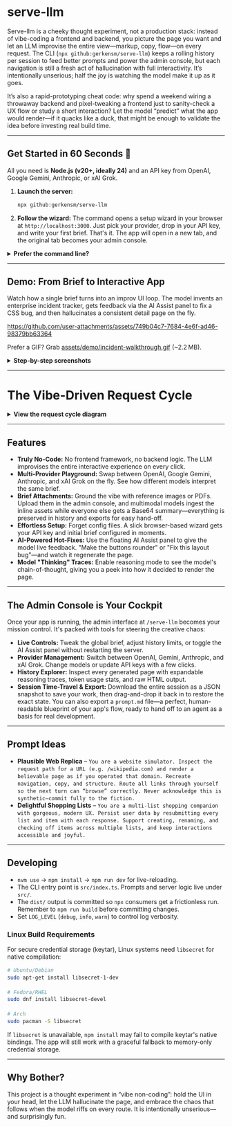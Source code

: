 # serve-llm

Serve-llm is a cheeky thought experiment, not a production stack: instead of vibe-coding a frontend and backend, you picture the page you want and let an LLM improvise the entire view—markup, copy, flow—on every request. The CLI (`npx github:gerkensm/serve-llm`) keeps a rolling history per session to feed better prompts and power the admin console, but each navigation is still a fresh act of hallucination with full interactivity. It’s intentionally unserious; half the joy is watching the model make it up as it goes.

It’s also a rapid-prototyping cheat code: why spend a weekend wiring a throwaway backend and pixel-tweaking a frontend just to sanity-check a UX flow or study a short interaction? Let the model “predict” what the app would render—if it quacks like a duck, that might be enough to validate the idea before investing real build time.

---

## Get Started in 60 Seconds 🚀

All you need is **Node.js (v20+, ideally 24)** and an API key from OpenAI, Google Gemini, Anthropic, or xAI Grok.

1.  **Launch the server:**

    ```bash
    npx github:gerkensm/serve-llm
    ```

2.  **Follow the wizard:**
    The command opens a setup wizard in your browser at `http://localhost:3000`. Just pick your provider, drop in your API key, and write your first brief. That's it. The app will open in a new tab, and the original tab becomes your admin console.

<details>
<summary><strong>Prefer the command line?</strong></summary>

- **Pass a brief directly:** `npx github:gerkensm/serve-llm "You are a mood journal"`
- **Choose a provider:** Use `--provider <openai|gemini|anthropic|grok>` or set an environment variable (`OPENAI_API_KEY`, `GEMINI_API_KEY`, `ANTHROPIC_API_KEY`, or `XAI_API_KEY`/`GROK_API_KEY`).
- **Override the model:** Use `--model <model-identifier>` to pick a specific variant, like `grok-3-mini`.
- **Tune history:** Use `--history-limit` and `--history-bytes` to control how much context is fed back to the model.
- **Change the port:** Use `--host <address>` and `--port <number>` to bind the server elsewhere.

</details>

---

## Demo: From Brief to Interactive App

Watch how a single brief turns into an improv UI loop. The model invents an enterprise incident tracker, gets feedback via the AI Assist panel to fix a CSS bug, and then hallucinates a consistent detail page on the fly.

https://github.com/user-attachments/assets/749b04c7-7684-4e6f-ad46-98379bb63364

Prefer a GIF? Grab [assets/demo/incident-walkthrough.gif](assets/demo/incident-walkthrough.gif) (~2.2 MB).

<details>
<summary><strong>Step-by-step screenshots</strong></summary>

| Step | Preview                                                                                       | What happened                                                                                                                                                     |
| ---- | --------------------------------------------------------------------------------------------- | ----------------------------------------------------------------------------------------------------------------------------------------------------------------- |
| 1    | [![Entering the app brief](assets/thumbs/incident-step0.png)](assets/screenshot0.png)         | The CLI launches the brief form at `http://localhost:3000`, where the enterprise incident-tracker prompt is pasted into the textarea before starting the session. |
| 2    | [![Initial incident overview](assets/thumbs/incident-step1.png)](assets/screenshot1.png)      | The landing view loads with a richly styled overview of active incidents, but a styling glitch causes the incident badges to overlap when they wrap.              |
| 3    | [![Issuing AI assist instructions](assets/thumbs/incident-step2.png)](assets/screenshot2.png) | Using the floating `AI Assist` panel, the admin submits a fix request describing the badge overlap issue.                                                         |
| 4    | [![Layout fix applied](assets/thumbs/incident-step3.png)](assets/screenshot3.png)             | The regenerated page applies the patch: badges now stay on a single line, and an inline note confirms the change the model just made.                             |
| 5    | [![Incident deep-dive page](assets/thumbs/incident-step4.png)](assets/screenshot4.png)        | Clicking an incident ID (INC-1042) opens a fully fabricated detail view that keeps the theme, data tone, and interaction model consistent with the overview.      |

</details>

---

# The Vibe-Driven Request Cycle

<details>
<summary><strong>View the request cycle diagram</strong></summary>

```mermaid
graph TD
    subgraph Browser
        A[User Clicks Link or Submits Form] --> B;
        H[Page Re-renders] --> A;
    end

    subgraph "serve-llm Server"
        B(HTTP Request Receives) --> C[Assembles Prompt<br/>- App Brief<br/>- Request Details<br/>- Session History];
        C --> D{LLM Provider API};
        E --> F[Updates Session History];
        F --> G(Sends HTML Response);
    end

    subgraph "LLM Provider"
      D -- Sends Prompt --> LLM[OpenAI / Gemini / Anthropic / Grok];
      LLM -- Generates Full HTML --> E(Receives HTML);
    end

    G --> H;

    classDef user fill:#e0f2fe,stroke:#0ea5e9,stroke-width:2px;
    classDef server fill:#f0f9ff,stroke:#3b82f6,stroke-width:2px;
    classDef llm fill:#fefce8,stroke:#eab308,stroke-width:2px;

    class A,H user;
    class B,C,E,F,G server;
    class D,LLM llm;
```

</details>

---

## Features

- **Truly No-Code:** No frontend framework, no backend logic. The LLM improvises the entire interactive experience on every click.
- **Multi-Provider Playground:** Swap between OpenAI, Google Gemini, Anthropic, and xAI Grok on the fly. See how different models interpret the same brief.
- **Brief Attachments:** Ground the vibe with reference images or PDFs. Upload them in the admin console, and multimodal models ingest the inline assets while everyone else gets a Base64 summary—everything is preserved in history and exports for easy hand-off.
- **Effortless Setup:** Forget config files. A slick browser-based wizard gets your API key and initial brief configured in moments.
- **AI-Powered Hot-Fixes:** Use the floating AI Assist panel to give the model live feedback. "Make the buttons rounder" or "Fix this layout bug"—and watch it regenerate the page.
- **Model "Thinking" Traces:** Enable reasoning mode to see the model's chain-of-thought, giving you a peek into how it decided to render the page.

---

## The Admin Console is Your Cockpit

Once your app is running, the admin interface at `/serve-llm` becomes your mission control. It's packed with tools for steering the creative chaos:

- **Live Controls:** Tweak the global brief, adjust history limits, or toggle the AI Assist panel without restarting the server.
- **Provider Management:** Switch between OpenAI, Gemini, Anthropic, and xAI Grok. Change models or update API keys with a few clicks.
- **History Explorer:** Inspect every generated page with expandable reasoning traces, token usage stats, and raw HTML output.
- **Session Time-Travel & Export:** Download the entire session as a JSON snapshot to save your work, then drag-and-drop it back in to restore the exact state. You can also export a `prompt.md` file—a perfect, human-readable blueprint of your app's flow, ready to hand off to an agent as a basis for real development.

---

## Prompt Ideas

- **Plausible Web Replica** – `You are a website simulator. Inspect the request path for a URL (e.g. /wikipedia.com) and render a believable page as if you operated that domain. Recreate navigation, copy, and structure. Route all links through yourself so the next turn can “browse” correctly. Never acknowledge this is synthetic—commit fully to the fiction.`
- **Delightful Shopping Lists** – `You are a multi-list shopping companion with gorgeous, modern UX. Persist user data by resubmitting every list and item with each response. Support creating, renaming, and checking off items across multiple lists, and keep interactions accessible and joyful.`

---

## Developing

- `nvm use` → `npm install` → `npm run dev` for live-reloading.
- The CLI entry point is `src/index.ts`. Prompts and server logic live under `src/`.
- The `dist/` output is committed so `npx` consumers get a frictionless run. Remember to `npm run build` before committing changes.
- Set `LOG_LEVEL` (`debug`, `info`, `warn`) to control log verbosity.

### Linux Build Requirements

For secure credential storage (keytar), Linux systems need `libsecret` for native compilation:

```bash
# Ubuntu/Debian
sudo apt-get install libsecret-1-dev

# Fedora/RHEL
sudo dnf install libsecret-devel

# Arch
sudo pacman -S libsecret
```

If `libsecret` is unavailable, `npm install` may fail to compile keytar's native bindings. The app will still work with a graceful fallback to memory-only credential storage.

---

## Why Bother?

This project is a thought experiment in “vibe non-coding”: hold the UI in your head, let the LLM hallucinate the page, and embrace the chaos that follows when the model riffs on every route. It is intentionally unserious—and surprisingly fun.
